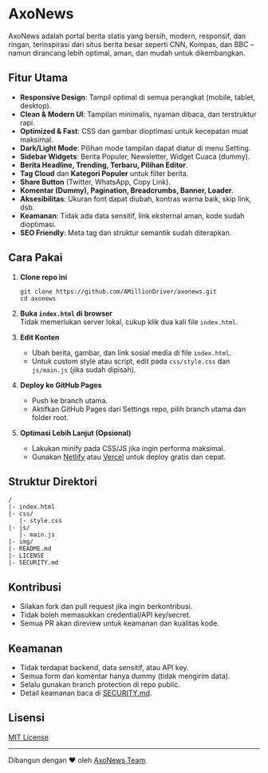 # AxoNews

AxoNews adalah portal berita statis yang bersih, modern, responsif, dan ringan, terinspirasi dari situs berita besar seperti CNN, Kompas, dan BBC – namun dirancang lebih optimal, aman, dan mudah untuk dikembangkan.

## Fitur Utama

- **Responsive Design**: Tampil optimal di semua perangkat (mobile, tablet, desktop).
- **Clean & Modern UI**: Tampilan minimalis, nyaman dibaca, dan terstruktur rapi.
- **Optimized & Fast**: CSS dan gambar dioptimasi untuk kecepatan muat maksimal.
- **Dark/Light Mode**: Pilihan mode tampilan dapat diatur di menu Setting.
- **Sidebar Widgets**: Berita Populer, Newsletter, Widget Cuaca (dummy).
- **Berita Headline, Trending, Terbaru, Pilihan Editor**.
- **Tag Cloud** dan **Kategori Populer** untuk filter berita.
- **Share Button** (Twitter, WhatsApp, Copy Link).
- **Komentar (Dummy), Pagination, Breadcrumbs, Banner, Loader**.
- **Aksesibilitas**: Ukuran font dapat diubah, kontras warna baik, skip link, dsb.
- **Keamanan**: Tidak ada data sensitif, link eksternal aman, kode sudah dioptimasi.
- **SEO Friendly**: Meta tag dan struktur semantik sudah diterapkan.

## Cara Pakai

1. **Clone repo ini**  
   ```
   git clone https://github.com/AMillionDriver/axonews.git
   cd axonews
   ```

2. **Buka `index.html` di browser**  
   Tidak memerlukan server lokal, cukup klik dua kali file `index.html`.

3. **Edit Konten**  
   - Ubah berita, gambar, dan link sosial media di file `index.html`.
   - Untuk custom style atau script, edit pada `css/style.css` dan `js/main.js` (jika sudah dipisah).

4. **Deploy ke GitHub Pages**  
   - Push ke branch utama.
   - Aktifkan GitHub Pages dari Settings repo, pilih branch utama dan folder root.

5. **Optimasi Lebih Lanjut (Opsional)**
   - Lakukan minify pada CSS/JS jika ingin performa maksimal.
   - Gunakan [Netlify](https://www.netlify.com/) atau [Vercel](https://vercel.com/) untuk deploy gratis dan cepat.

## Struktur Direktori

```
/
|- index.html
|- css/
   |- style.css
|- js/
   |- main.js
|- img/
|- README.md
|- LICENSE
|- SECURITY.md
```

## Kontribusi

- Silakan fork dan pull request jika ingin berkontribusi.
- Tidak boleh memasukkan credential/API key/secret.
- Semua PR akan direview untuk keamanan dan kualitas kode.

## Keamanan

- Tidak terdapat backend, data sensitif, atau API key.
- Semua form dan komentar hanya dummy (tidak mengirim data).
- Selalu gunakan branch protection di repo public.
- Detail keamanan baca di [SECURITY.md](./SECURITY.md).

## Lisensi

[MIT License](./LICENSE)

---

Dibangun dengan ❤️ oleh [AxoNews Team](https://github.com/AMillionDriver).
